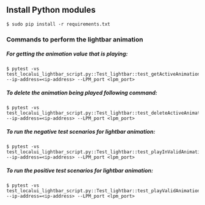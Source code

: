 Install Python modules
----------------------

```
$ sudo pip install -r requirements.txt
```

### Commands to perform the lightbar animation

##### For getting the animation value that is playing:
```shell session
$ pytest -vs test_localui_lightbar_script.py::Test_lightbar::test_getActiveAnimation --ip-address=<ip-address> --LPM_port <lpm_port>
```

##### To delete the animation being played following command:
```shell session
$ pytest -vs test_localui_lightbar_script.py::Test_lightbar::test_deleteActiveAnimation --ip-address=<ip-address> --LPM_port <lpm_port>
```

##### To run the negative test scenarios for lightbar animation:
```shell session
$ pytest -vs test_localui_lightbar_script.py::Test_lightbar::test_playInValidAnimationScenarios --ip-address=<ip-address> --LPM_port <lpm_port>
```

##### To run the positive test scenarios for lightbar animation:
```shell session
$ pytest -vs test_localui_lightbar_script.py::Test_lightbar::test_playValidAnimationScenarios --ip-address=<ip-address> --LPM_port <lpm_port>
```

